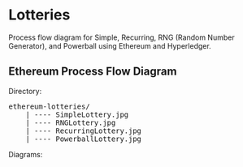 # Lotteries
Process flow diagram for Simple, Recurring, RNG (Random Number Generator), and Powerball using Ethereum and Hyperledger.

## Ethereum Process Flow Diagram
Directory:
<pre>
ethereum-lotteries/
    | ---- SimpleLottery.jpg
    | ---- RNGLottery.jpg
    | ---- RecurringLottery.jpg
    | ---- PowerballLottery.jpg
</pre>

Diagrams: